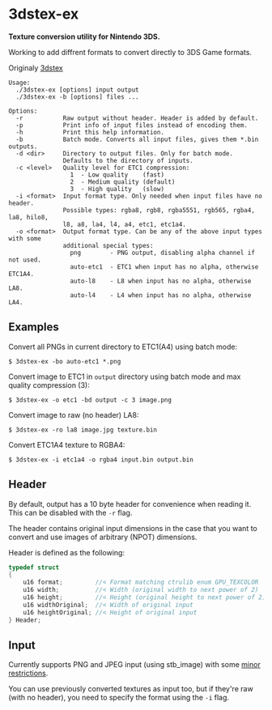 # 3dstex-ex
**Texture conversion utility for Nintendo 3DS.**

Working to add diffrent formats to convert directly to 3DS Game formats.

Originaly [3dstex](https://github.com/Cruel/3dstex)
```
Usage:
  ./3dstex-ex [options] input output
  ./3dstex-ex -b [options] files ...

Options:
  -r           Raw output without header. Header is added by default.
  -p           Print info of input files instead of encoding them.
  -h           Print this help information.
  -b           Batch mode. Converts all input files, gives them *.bin outputs.
  -d <dir>     Directory to output files. Only for batch mode.
               Defaults to the directory of inputs.
  -c <level>   Quality level for ETC1 compression:
                 1  - Low quality    (fast)
                 2  - Medium quality (default)
                 3  - High quality   (slow)
  -i <format>  Input format type. Only needed when input files have no header.
               Possible types: rgba8, rgb8, rgba5551, rgb565, rgba4, la8, hilo8,
               l8, a8, la4, l4, a4, etc1, etc1a4.
  -o <format>  Output format type. Can be any of the above input types with some
               additional special types:
                 png        - PNG output, disabling alpha channel if not used.
                 auto-etc1  - ETC1 when input has no alpha, otherwise ETC1A4.
                 auto-l8    - L8 when input has no alpha, otherwise LA8.
                 auto-l4    - L4 when input has no alpha, otherwise LA4.
```

## Examples

Convert all PNGs in current directory to ETC1(A4) using batch mode:
```
$ 3dstex-ex -bo auto-etc1 *.png
```

Convert image to ETC1 in `output` directory using batch mode and max quality compression (3):
```
$ 3dstex-ex -o etc1 -bd output -c 3 image.png
```

Convert image to raw (no header) LA8:
```
$ 3dstex-ex -ro la8 image.jpg texture.bin
```

Convert ETC1A4 texture to RGBA4:
```
$ 3dstex-ex -i etc1a4 -o rgba4 input.bin output.bin
```

## Header
By default, output has a 10 byte header for convenience when reading it. This can be disabled with the `-r` flag.

The header contains original input dimensions in the case that you want to convert and use images of arbitrary (NPOT) dimensions.

Header is defined as the following:
```c
typedef struct
{
	u16 format;         //< Format matching ctrulib enum GPU_TEXCOLOR
	u16 width;          //< Width (original width to next power of 2)
	u16 height;         //< Height (original height to next power of 2)
	u16 widthOriginal;  //< Width of original input
	u16 heightOriginal; //< Height of original input
} Header;
```

## Input

Currently supports PNG and JPEG input (using stb_image) with some [minor restrictions](https://github.com/nothings/stb/blob/master/stb_image.h#L23-L24).

You can use previously converted textures as input too, but if they're raw (with no header), you need to specify the format using the `-i` flag.
